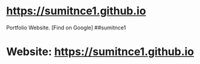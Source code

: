 

# https://sumitnce1.github.io
Portfolio Website.
[Find on Google] 
##sumitnce1
# Website: https://sumitnce1.github.io
